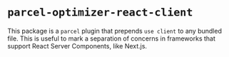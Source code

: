 # `parcel-optimizer-react-client`

This package is a `parcel` plugin that prepends `use client` to any bundled file.
This is useful to mark a separation of concerns in frameworks that support React Server Components, like Next.js.
